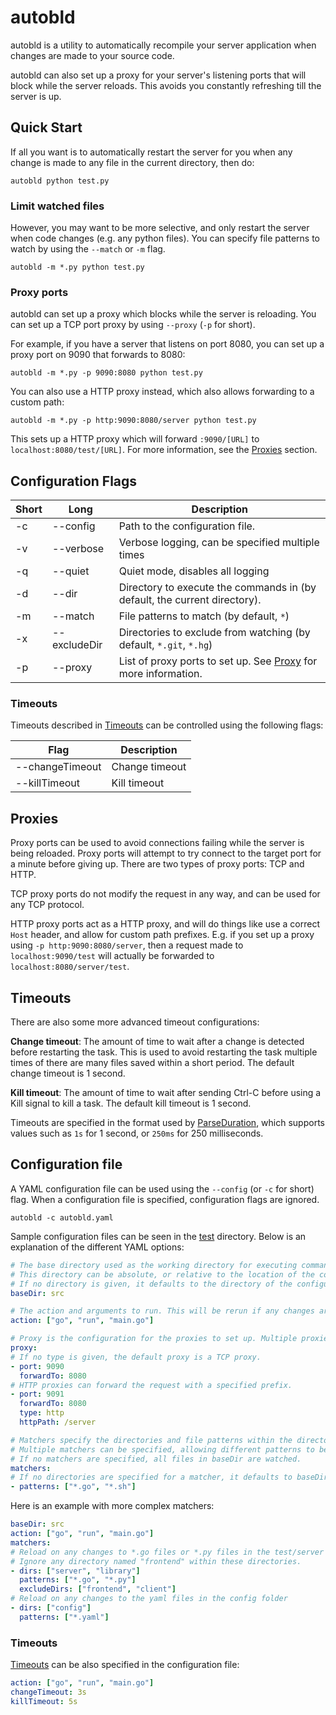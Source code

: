 # autobld
autobld is a utility to automatically recompile your server application when changes are made to your source code.

autobld can also set up a proxy for your server's listening ports that will block while the server reloads. This avoids you constantly refreshing till the server is up.

## Quick Start

If all you want is to automatically restart the server for you when any change is made to any file in the current directory, then do:

```
autobld python test.py
```

### Limit watched files

However, you may want to be more selective, and only restart the server when code changes (e.g. any python files). You can specify file patterns to watch by using the `--match` or `-m` flag.
```
autobld -m *.py python test.py
```

### Proxy ports

autobld can set up a proxy which blocks while the server is reloading. You can set up a TCP port proxy by using `--proxy` (`-p` for short).

For example, if you have a server that listens on port 8080, you can set up a proxy port on 9090 that forwards to 8080:
```
autobld -m *.py -p 9090:8080 python test.py
```

You can also use a HTTP proxy instead, which also allows forwarding to a custom path:
```
autobld -m *.py -p http:9090:8080/server python test.py
```

This sets up a HTTP proxy which will forward `:9090/[URL]` to `localhost:8080/test/[URL]`. For more information, see the [Proxies](#proxies) section.

## Configuration Flags

Short | Long       | Description
---   | ---        | ---
-c     | --config     | Path to the configuration file.
-v     | --verbose    | Verbose logging, can be specified multiple times
-q     | --quiet      | Quiet mode, disables all logging
-d     | --dir        | Directory to execute the commands in (by default, the current directory).
-m     | --match      | File patterns to match (by default, `*`)
-x     | --excludeDir | Directories to exclude from watching (by default, `*.git`, `*.hg`)
-p     | --proxy      | List of proxy ports to set up. See [Proxy](#proxies) for more information.

### Timeouts
Timeouts described in [Timeouts](#timeouts-1) can be controlled using the following flags:

Flag | Description
--- | ---
--changeTimeout | Change timeout
--killTimeout | Kill timeout

## Proxies

Proxy ports can be used to avoid connections failing while the server is being reloaded. Proxy ports will attempt to try connect to the target port for a minute before giving up. There are two types of proxy ports: TCP and HTTP.

TCP proxy ports do not modify the request in any way, and can be used for any TCP protocol.

HTTP proxy ports act as a HTTP proxy, and will do things like use a correct `Host` header, and allow for custom path prefixes. E.g. if you set up a proxy using `-p http:9090:8080/server`, then a request made to `localhost:9090/test` will actually be forwarded to `localhost:8080/server/test`.

## Timeouts
There are also some more advanced timeout configurations:

**Change timeout**: The amount of time to wait after a change is detected before restarting the task. This is used to avoid restarting the task multiple times of there are many files saved within a short period. The default change timeout is 1 second.

**Kill timeout**: The amount of time to wait after sending Ctrl-C before using a Kill signal to kill a task. The default kill timeout is 1 second.

Timeouts are specified in the format used by [ParseDuration](http://golang.org/pkg/time/#ParseDuration), which supports values such as `1s` for 1 second, or `250ms` for 250 milliseconds.


## Configuration file
A YAML configuration file can be used using the `--config` (or `-c` for short) flag. When a configuration file is specified, configuration flags are ignored.

`autobld -c autobld.yaml`

Sample configuration files can be seen in the [test](test) directory. Below is an explanation of the different YAML options:
```yaml
# The base directory used as the working directory for executing commands.
# This directory can be absolute, or relative to the location of the configuration file.
# If no directory is given, it defaults to the directory of the configuration file.
baseDir: src

# The action and arguments to run. This will be rerun if any changes are detected.
action: ["go", "run", "main.go"]

# Proxy is the configuration for the proxies to set up. Multiple proxies can be specified.
proxy:
# If no type is given, the default proxy is a TCP proxy.
- port: 9090
  forwardTo: 8080
# HTTP proxies can forward the request with a specified prefix.
- port: 9091
  forwardTo: 8080
  type: http
  httpPath: /server

# Matchers specify the directories and file patterns within the directory to watch for changes.
# Multiple matchers can be specified, allowing different patterns to be watched in different directories.
# If no matchers are specified, all files in baseDir are watched.
matchers:
# If no directories are specified for a matcher, it defaults to baseDir.
- patterns: ["*.go", "*.sh"]
```

Here is an example with more complex matchers:
```yaml
baseDir: src
action: ["go", "run", "main.go"]
matchers:
# Reload on any changes to *.go files or *.py files in the test/server and test/library directory.
# Ignore any directory named "frontend" within these directories.
- dirs: ["server", "library"]
  patterns: ["*.go", "*.py"]
  excludeDirs: ["frontend", "client"]
# Reload on any changes to the yaml files in the config folder
- dirs: ["config"]
  patterns: ["*.yaml"]
```

### Timeouts

[Timeouts](#timeouts-1) can be also specified in the configuration file:
```yaml
action: ["go", "run", "main.go"]
changeTimeout: 3s
killTimeout: 5s
```
